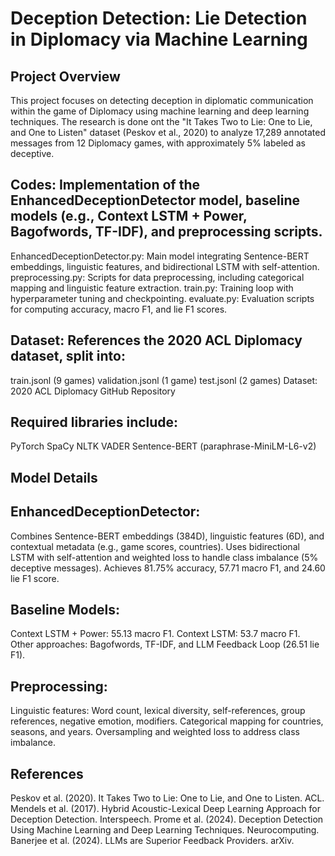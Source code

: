 # Deception Detection: Lie Detection in Diplomacy via Machine Learning
## Project Overview
This project focuses on detecting deception in diplomatic communication within the game of Diplomacy using machine learning and deep learning techniques. The research is done ont the "It Takes Two to Lie: One to Lie, and One to Listen" dataset (Peskov et al., 2020) to analyze 17,289 annotated messages from 12 Diplomacy games, with approximately 5% labeled as deceptive. 

## Codes: Implementation of the EnhancedDeceptionDetector model, baseline models (e.g., Context LSTM + Power, Bagofwords, TF-IDF), and preprocessing scripts.
EnhancedDeceptionDetector.py: Main model integrating Sentence-BERT embeddings, linguistic features, and bidirectional LSTM with self-attention.
preprocessing.py: Scripts for data preprocessing, including categorical mapping and linguistic feature extraction.
train.py: Training loop with hyperparameter tuning and checkpointing.
evaluate.py: Evaluation scripts for computing accuracy, macro F1, and lie F1 scores.


## Dataset: References the 2020 ACL Diplomacy dataset, split into:
train.jsonl (9 games)
validation.jsonl (1 game)
test.jsonl (2 games)
Dataset: 2020 ACL Diplomacy GitHub Repository


## Required libraries include:
PyTorch
SpaCy
NLTK
VADER
Sentence-BERT (paraphrase-MiniLM-L6-v2)


## Model Details

## EnhancedDeceptionDetector:
Combines Sentence-BERT embeddings (384D), linguistic features (6D), and contextual metadata (e.g., game scores, countries).
Uses bidirectional LSTM with self-attention and weighted loss to handle class imbalance (5% deceptive messages).
Achieves 81.75% accuracy, 57.71 macro F1, and 24.60 lie F1 score.

## Baseline Models:
Context LSTM + Power: 55.13 macro F1.
Context LSTM: 53.7 macro F1.
Other approaches: Bagofwords, TF-IDF, and LLM Feedback Loop (26.51 lie F1).

## Preprocessing:
Linguistic features: Word count, lexical diversity, self-references, group references, negative emotion, modifiers.
Categorical mapping for countries, seasons, and years.
Oversampling and weighted loss to address class imbalance.

## References
Peskov et al. (2020). It Takes Two to Lie: One to Lie, and One to Listen. ACL.
Mendels et al. (2017). Hybrid Acoustic-Lexical Deep Learning Approach for Deception Detection. Interspeech.
Prome et al. (2024). Deception Detection Using Machine Learning and Deep Learning Techniques. Neurocomputing.
Banerjee et al. (2024). LLMs are Superior Feedback Providers. arXiv.

